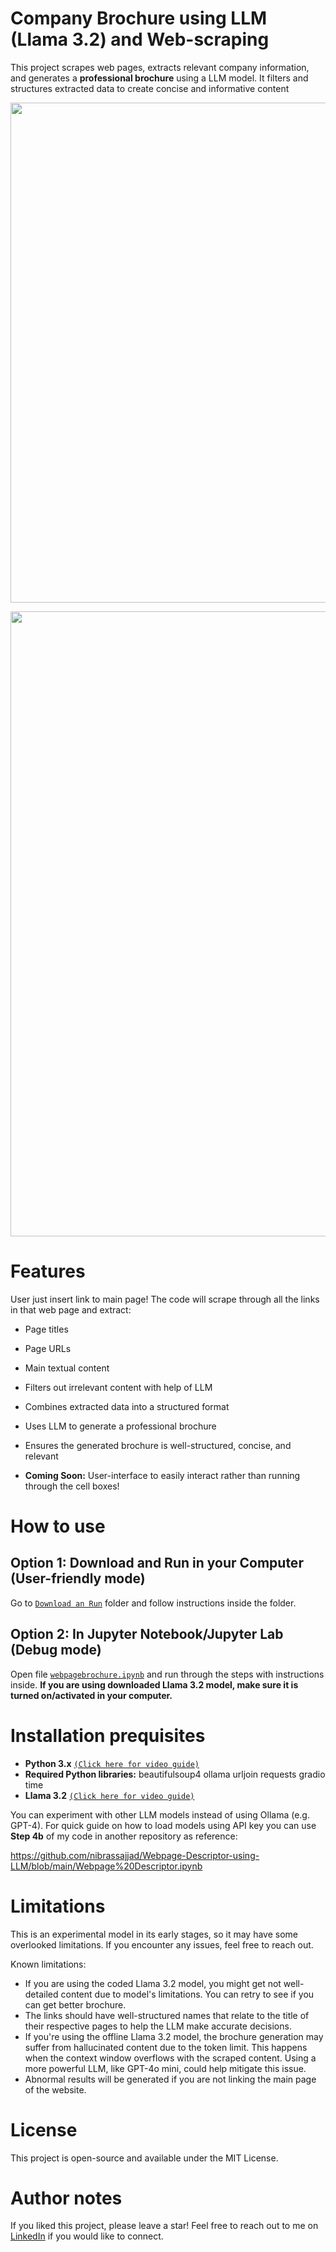 # Company Brochure using LLM (Llama 3.2) and Web-scraping

This project scrapes web pages, extracts relevant company information, and generates a **professional brochure** using a LLM model. It filters and structures extracted data to create concise and informative content

<p align="center">
  <img src="https://github.com/user-attachments/assets/5c78fb22-4846-482f-8d76-a1c031e07208" width="800" />
</p>
<p align="center">
  <img src="https://github.com/user-attachments/assets/ba8f3b93-6bec-4378-a3e6-350347b4b424" width="1000" />
</p>

# Features
User just insert link to main page! The code will scrape through all the links in that web page and extract:

- Page titles

- Page URLs

- Main textual content

- Filters out irrelevant content with help of LLM

- Combines extracted data into a structured format

- Uses LLM to generate a professional brochure

- Ensures the generated brochure is well-structured, concise, and relevant

- **Coming Soon:** User-interface to easily interact rather than running through the cell boxes!

# How to use

## Option 1: Download and Run in your Computer (User-friendly mode)
Go to [`Download an Run`](https://github.com/nibrassajjad/Company-Brochure-using-LLM-and-web-scraping/tree/main/Download%20and%20Run) folder and follow instructions inside the folder.

## Option 2: In Jupyter Notebook/Jupyter Lab (Debug mode)
Open file [`webpagebrochure.ipynb`](https://github.com/nibrassajjad/Company-Brochure-using-LLM-and-web-scraping/blob/main/webpagebrochure.ipynb) and run through the steps with instructions inside. **If you are using downloaded Llama 3.2 model, make sure it is turned on/activated in your computer.**

# Installation prequisites
- **Python 3.x** [`(Click here for video guide)`](https://youtu.be/C3bOxcILGu4?si=xK9DHOaXPhrEGP1o)
- **Required Python libraries:**
  beautifulsoup4 ollama urljoin requests gradio time
- **Llama 3.2** [`(Click here for video guide)`](https://www.youtube.com/watch?v=LptVU0B6rt4)


You can experiment with other LLM models instead of using Ollama (e.g. GPT-4). For quick guide on how to load models using API key you can use **Step 4b** of my code in another repository as reference:

https://github.com/nibrassajjad/Webpage-Descriptor-using-LLM/blob/main/Webpage%20Descriptor.ipynb

# Limitations
This is an experimental model in its early stages, so it may have some overlooked limitations. If you encounter any issues, feel free to reach out.

Known limitations:
- If you are using the coded Llama 3.2 model, you might get not well-detailed content due to model's limitations. You can retry to see if you can get better brochure.
- The links should have well-structured names that relate to the title of their respective pages to help the LLM make accurate decisions.
- If you're using the offline Llama 3.2 model, the brochure generation may suffer from hallucinated content due to the token limit. This happens when the context window overflows with the scraped content. Using a more powerful LLM, like GPT-4o mini, could help mitigate this issue.
- Abnormal results will be generated if you are not linking the main page of the website.

# License
This project is open-source and available under the MIT License.

# Author notes
If you liked this project, please leave a star! Feel free to reach out to me on [LinkedIn](https://www.linkedin.com/in/nibras-sajjad/) if you would like to connect.



